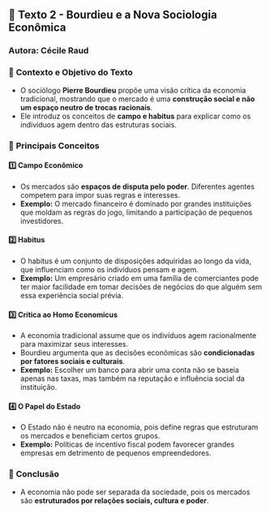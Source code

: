 ## 📖 **Texto 2 - Bourdieu e a Nova Sociologia Econômica**  
### **Autora: Cécile Raud**  

### 🔹 **Contexto e Objetivo do Texto**  
- O sociólogo **Pierre Bourdieu** propõe uma visão crítica da economia tradicional, mostrando que o mercado é uma **construção social e não um espaço neutro de trocas racionais**.  
- Ele introduz os conceitos de **campo e habitus** para explicar como os indivíduos agem dentro das estruturas sociais.  

### 🔹 **Principais Conceitos**  
#### 1️⃣ **Campo Econômico**  
- Os mercados são **espaços de disputa pelo poder**. Diferentes agentes competem para impor suas regras e interesses.  
- **Exemplo:** O mercado financeiro é dominado por grandes instituições que moldam as regras do jogo, limitando a participação de pequenos investidores.  

#### 2️⃣ **Habitus**  
- O habitus é um conjunto de disposições adquiridas ao longo da vida, que influenciam como os indivíduos pensam e agem.  
- **Exemplo:** Um empresário criado em uma família de comerciantes pode ter maior facilidade em tomar decisões de negócios do que alguém sem essa experiência social prévia.  

#### 3️⃣ **Crítica ao Homo Economicus**  
- A economia tradicional assume que os indivíduos agem racionalmente para maximizar seus interesses.  
- Bourdieu argumenta que as decisões econômicas são **condicionadas por fatores sociais e culturais**.  
- **Exemplo:** Escolher um banco para abrir uma conta não se baseia apenas nas taxas, mas também na reputação e influência social da instituição.  

#### 4️⃣ **O Papel do Estado**  
- O Estado não é neutro na economia, pois define regras que estruturam os mercados e beneficiam certos grupos.  
- **Exemplo:** Políticas de incentivo fiscal podem favorecer grandes empresas em detrimento de pequenos empreendedores.  

### 🔹 **Conclusão**  
- A economia não pode ser separada da sociedade, pois os mercados são **estruturados por relações sociais, cultura e poder**. 